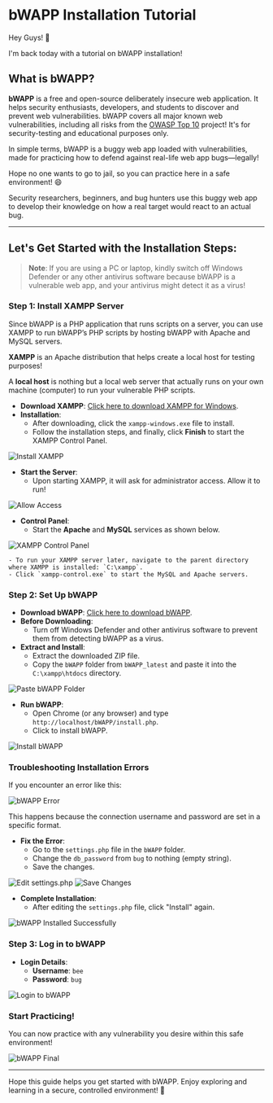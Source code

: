 # bWAPP Installation Tutorial

Hey Guys! 👋

I'm back today with a tutorial on bWAPP installation!

## What is bWAPP?

**bWAPP** is a free and open-source deliberately insecure web application. It helps security enthusiasts, developers, and students to discover and prevent web vulnerabilities. bWAPP covers all major known web vulnerabilities, including all risks from the [OWASP Top 10](https://owasp.org/www-project-top-ten/) project! It's for security-testing and educational purposes only.

In simple terms, bWAPP is a buggy web app loaded with vulnerabilities, made for practicing how to defend against real-life web app bugs—legally!

Hope no one wants to go to jail, so you can practice here in a safe environment! 😄

Security researchers, beginners, and bug hunters use this buggy web app to develop their knowledge on how a real target would react to an actual bug.

---

## Let's Get Started with the Installation Steps:

> **Note**: If you are using a PC or laptop, kindly switch off Windows Defender or any other antivirus software because bWAPP is a vulnerable web app, and your antivirus might detect it as a virus!

### Step 1: Install XAMPP Server

Since bWAPP is a PHP application that runs scripts on a server, you can use XAMPP to run bWAPP’s PHP scripts by hosting bWAPP with Apache and MySQL servers.

**XAMPP** is an Apache distribution that helps create a local host for testing purposes!

A **local host** is nothing but a local web server that actually runs on your own machine (computer) to run your vulnerable PHP scripts.

- **Download XAMPP**: [Click here to download XAMPP for Windows](https://www.apachefriends.org/index.html).
- **Installation**:
    - After downloading, click the `xampp-windows.exe` file to install.
    - Follow the installation steps, and finally, click **Finish** to start the XAMPP Control Panel.

![Install XAMPP](xampp-install-finish.png)

- **Start the Server**:
    - Upon starting XAMPP, it will ask for administrator access. Allow it to run!

![Allow Access](access-allow.png)

- **Control Panel**:
    - Start the **Apache** and **MySQL** services as shown below.

![XAMPP Control Panel](xampp_control.png)

    - To run your XAMPP server later, navigate to the parent directory where XAMPP is installed: `C:\xampp`.
    - Click `xampp-control.exe` to start the MySQL and Apache servers.

### Step 2: Set Up bWAPP

- **Download bWAPP**: [Click here to download bWAPP](https://sourceforge.net/projects/bwapp/).
- **Before Downloading**: 
    - Turn off Windows Defender and other antivirus software to prevent them from detecting bWAPP as a virus.
- **Extract and Install**:
    - Extract the downloaded ZIP file.
    - Copy the `bWAPP` folder from `bWAPP_latest` and paste it into the `C:\xampp\htdocs` directory.

![Paste bWAPP Folder](pasted_bwapp.PNG)

- **Run bWAPP**:
    - Open Chrome (or any browser) and type `http://localhost/bWAPP/install.php`.
    - Click to install bWAPP.

![Install bWAPP](bwapp_install.PNG)

### Troubleshooting Installation Errors

If you encounter an error like this:

![bWAPP Error](error_bwapp1.PNG)

This happens because the connection username and password are set in a specific format.

- **Fix the Error**:
    - Go to the `settings.php` file in the `bWAPP` folder.
    - Change the `db_password` from `bug` to nothing (empty string).
    - Save the changes.

![Edit settings.php](before.PNG)
![Save Changes](22_bwapp.PNG)

- **Complete Installation**:
    - After editing the `settings.php` file, click "Install" again.

![bWAPP Installed Successfully](sucessfully_install_bwapp.PNG)

### Step 3: Log in to bWAPP

- **Login Details**:
    - **Username**: `bee`
    - **Password**: `bug`
  
![Login to bWAPP](bwapp_login.PNG)

### Start Practicing!

You can now practice with any vulnerability you desire within this safe environment!

![bWAPP Final](final_bwapp.PNG)

---

Hope this guide helps you get started with bWAPP. Enjoy exploring and learning in a secure, controlled environment! 🚀
